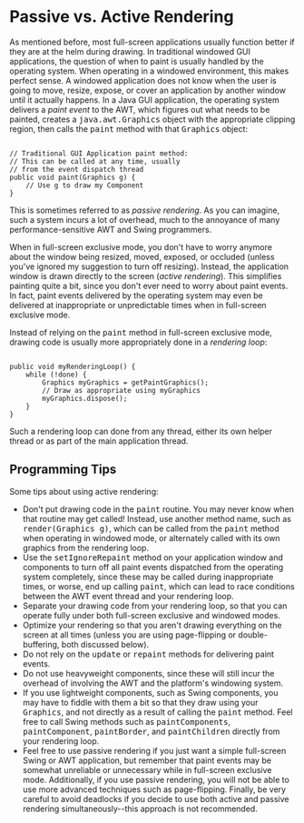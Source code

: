 
# Passive vs. Active Rendering

As mentioned before, most full-screen applications usually function better if they are at the helm during drawing. In traditional windowed GUI applications, the question of when to paint is usually handled by the operating system. When operating in a windowed environment, this makes perfect sense. A windowed application does not know when the user is going to move, resize, expose, or cover an application by another window until it actually happens. In a Java GUI application, the operating system delivers a *paint event* to the AWT, which figures out what needs to be painted, creates a <tt>java.awt.Graphics</tt> object with the appropriate clipping region, then calls the <tt>paint</tt> method with that <tt>Graphics</tt> object:

```

// Traditional GUI Application paint method:
// This can be called at any time, usually 
// from the event dispatch thread
public void paint(Graphics g) {
    // Use g to draw my Component
}

```

This is sometimes referred to as *passive rendering*. As you can imagine, such a system incurs a lot of overhead, much to the annoyance of many performance-sensitive AWT and Swing programmers.

When in full-screen exclusive mode, you don't have to worry anymore about the window being resized, moved, exposed, or occluded (unless you've ignored my suggestion to turn off resizing). Instead, the application window is drawn directly to the screen (*active rendering*). This simplifies painting quite a bit, since you don't ever need to worry about paint events. In fact, paint events delivered by the operating system may even be delivered at inappropriate or unpredictable times when in full-screen exclusive mode.

Instead of relying on the <tt>paint</tt> method in full-screen exclusive mode, drawing code is usually more appropriately done in a *rendering loop*:

```

public void myRenderingLoop() {
    while (!done) {
        Graphics myGraphics = getPaintGraphics();
        // Draw as appropriate using myGraphics
        myGraphics.dispose();
    }
}

```

Such a rendering loop can done from any thread, either its own helper thread or as part of the main application thread.

## Programming Tips

Some tips about using active rendering:

- Don't put drawing code in the <tt>paint</tt> routine. You may never know when that routine may get called! Instead, use another method name, such as <tt>render(Graphics g)</tt>, which can be called from the <tt>paint</tt> method when operating in windowed mode, or alternately called with its own graphics from the rendering loop.
- Use the <tt>setIgnoreRepaint</tt> method on your application window and components to turn off all paint events dispatched from the operating system completely, since these may be called during inappropriate times, or worse, end up calling <tt>paint</tt>, which can lead to race conditions between the AWT event thread and your rendering loop.
- Separate your drawing code from your rendering loop, so that you can operate fully under both full-screen exclusive and windowed modes.
- Optimize your rendering so that you aren't drawing everything on the screen at all times (unless you are using page-flipping or double-buffering, both discussed below).
- Do not rely on the <tt>update</tt> or <tt>repaint</tt> methods for delivering paint events.
- Do not use heavyweight components, since these will still incur the overhead of involving the AWT and the platform's windowing system.
- If you use lightweight components, such as Swing components, you may have to fiddle with them a bit so that they draw using your <tt>Graphics</tt>, and not directly as a result of calling the <tt>paint</tt> method. Feel free to call Swing methods such as <tt>paintComponents</tt>, <tt>paintComponent</tt>, <tt>paintBorder</tt>, and <tt>paintChildren</tt> directly from your rendering loop.
- Feel free to use passive rendering if you just want a simple full-screen Swing or AWT application, but remember that paint events may be somewhat unreliable or unnecessary while in full-screen exclusive mode. Additionally, if you use passive rendering, you will not be able to use more advanced techniques such as page-flipping. Finally, be very careful to avoid deadlocks if you decide to use both active and passive rendering simultaneously--this approach is not recommended.
